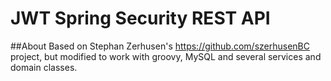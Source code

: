 # JWT Spring Security REST API

##About
Based on Stephan Zerhusen's  <https://github.com/szerhusenBC> project, but modified to work with groovy, MySQL and several services and domain classes.

